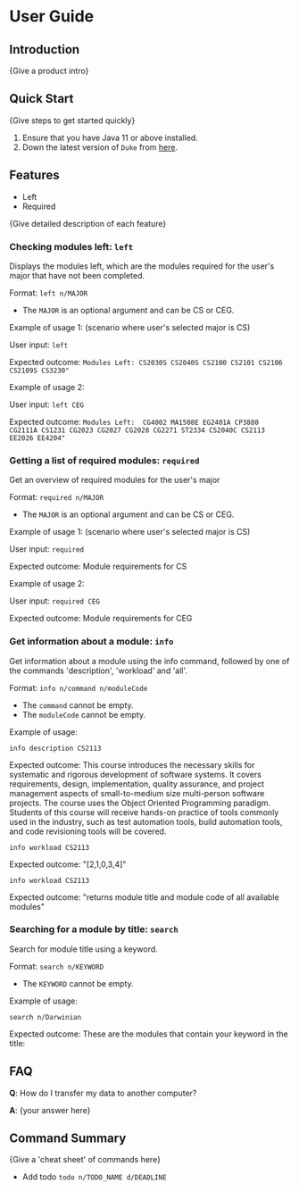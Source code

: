 # User Guide

## Introduction

{Give a product intro}

## Quick Start

{Give steps to get started quickly}

1. Ensure that you have Java 11 or above installed.
1. Down the latest version of `Duke` from [here](http://link.to/duke).

## Features 
- Left
- Required

{Give detailed description of each feature}

### Checking modules left: `left`
Displays the modules left, which are the modules required for the user's major that have not been completed.

Format: `left n/MAJOR`

* The `MAJOR` is an optional argument and can be CS or CEG.

Example of usage 1: (scenario where user's selected major is CS)

User input: 
`left`

Expected outcome:
`Modules Left: CS2030S CS2040S CS2100 CS2101 CS2106 CS2109S CS3230"`

Example of usage 2: 

User input:
`left CEG`

Expected outcome:
`Modules Left: 
CG4002
MA1508E
EG2401A
CP3880
CG2111A
CS1231
CG2023
CG2027
CG2028
CG2271
ST2334
CS2040C
CS2113
EE2026
EE4204"`

### Getting a list of required modules: `required`
Get an overview of required modules for the user's major

Format: `required n/MAJOR`

* The `MAJOR` is an optional argument and can be CS or CEG.

Example of usage 1: (scenario where user's selected major is CS)

User input:
`required`

Expected outcome:
Module requirements for CS

Example of usage 2:

User input:
`required CEG`

Expected outcome:
Module requirements for CEG

### Get information about a module: `info`
Get information about a module using the info command, followed by one of the commands 'description', 'workload' 
and 'all'.

Format: `info n/command n/moduleCode`


* The `command` cannot be empty.
* The `moduleCode` cannot be empty.

Example of usage: 

`info description CS2113`

Expected outcome: This course introduces the necessary skills for systematic and rigorous development of software systems. It covers requirements, design, implementation, quality assurance, and project management aspects of small-to-medium size multi-person software projects. The course uses the Object Oriented Programming paradigm. Students of this course will receive hands-on practice of tools commonly used in the industry, such as test automation tools, build automation tools, and code revisioning tools will be covered.

`info workload CS2113`

Expected outcome: "[2,1,0,3,4]"

`info workload CS2113`

Expected outcome: "returns module title and module code of all available modules"


### Searching for a module by title: `search`
Search for module title using a keyword.

Format: `search n/KEYWORD`

* The `KEYWORD` cannot be empty.

Example of usage:

`search n/Darwinian`

Expected outcome:
These are the modules that contain your keyword in the title:

## FAQ

**Q**: How do I transfer my data to another computer? 

**A**: {your answer here}

## Command Summary

{Give a 'cheat sheet' of commands here}

* Add todo `todo n/TODO_NAME d/DEADLINE`
